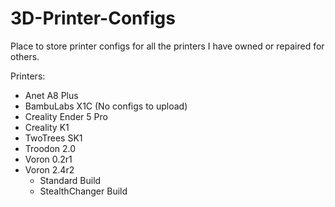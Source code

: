 # 3D-Printer-Configs
Place to store printer configs for all the printers I have owned or repaired for others.

Printers:
- Anet A8 Plus
- BambuLabs X1C (No configs to upload)
- Creality Ender 5 Pro
- Creality K1
- TwoTrees SK1
- Troodon 2.0
- Voron 0.2r1
- Voron 2.4r2
  - Standard Build
  - StealthChanger Build

